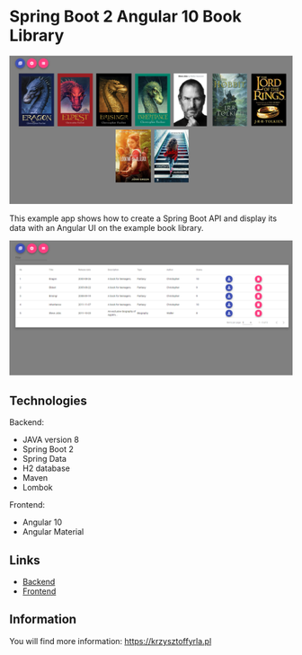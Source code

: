 # Spring Boot 2 Angular 10 Book Library
![Book_panel](./book-library/src/assets/2.png)

This example app shows how to create a Spring Boot API and display its data with an Angular UI on the example book library. 

![Book_panel2](./book-library/src/assets/1.png)

## Technologies
Backend:
* JAVA version 8
* Spring Boot 2
* Spring Data
* H2 database
* Maven
* Lombok

Frontend:
* Angular 10
* Angular Material

## Links
* [Backend](https://github.com/KrzysztofFyrla/Spring-Boot-2-Angular-10-Book-Library/tree/master/book-library-backend)
* [Frontend](https://github.com/KrzysztofFyrla/Spring-Boot-2-Angular-10-Book-Library/tree/master/book-library)

## Information
You will find more information: https://krzysztoffyrla.pl
